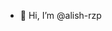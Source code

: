 - 👋 Hi, I’m @alish-rzp

<!---

- 👀 I’m interested in ...
- 🌱 I’m currently learning ...
- 💞️ I’m looking to collaborate on ...
- 📫 How to reach me ...
- 😄 Pronouns: ...
- ⚡ Fun fact: ...

alish-rzp/alish-rzp is a ✨ special ✨ repository because its `README.md` (this file) appears on your GitHub profile.
You can click the Preview link to take a look at your changes.
--->
